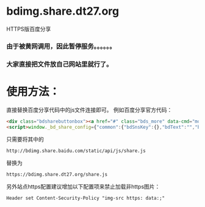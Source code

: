# bdimg.share.dt27.org
HTTPS版百度分享
### 由于被黄网调用，因此暂停服务。。。。。。
### 大家直接把文件放自己网站里就行了。
# 使用方法：
直接替换百度分享代码中的js文件连接即可。
例如百度分享官方代码：
```html
<div class="bdsharebuttonbox"><a href="#" class="bds_more" data-cmd="more"></a><a href="#" class="bds_qzone" data-cmd="qzone" title="分享到QQ空间"></a><a href="#" class="bds_tsina" data-cmd="tsina" title="分享到新浪微博"></a><a href="#" class="bds_tqq" data-cmd="tqq" title="分享到腾讯微博"></a><a href="#" class="bds_renren" data-cmd="renren" title="分享到人人网"></a><a href="#" class="bds_weixin" data-cmd="weixin" title="分享到微信"></a></div>
<script>window._bd_share_config={"common":{"bdSnsKey":{},"bdText":"","bdMini":"2","bdMiniList":false,"bdPic":"","bdStyle":"1","bdSize":"24"},"share":{}};with(document)0[(getElementsByTagName('head')[0]||body).appendChild(createElement('script')).src='http://bdimg.share.baidu.com/static/api/js/share.js?v=89860593.js?cdnversion='+~(-new Date()/36e5)];</script>
```
只需要将其中的
```
http://bdimg.share.baidu.com/static/api/js/share.js
```
替换为
```
https://bdimg.share.dt27.org/share.js
```


另外站点https配置建议增加以下配置项来禁止加载非https图片：

    Header set Content-Security-Policy "img-src https: data:;"

